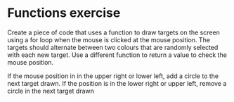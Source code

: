 # Functions exercise

Create a piece of code that uses a function to
draw targets on the screen using a for loop when
the mouse is clicked at the mouse position. The
targets should alternate between two colours
that are randomly selected with each new target.
Use a different function to return a value to
check the mouse position.

If the mouse position
in in the upper right or lower left, add a circle to
the next target drawn. If the position is in the
lower right or upper left, remove a circle in the
next target drawn
